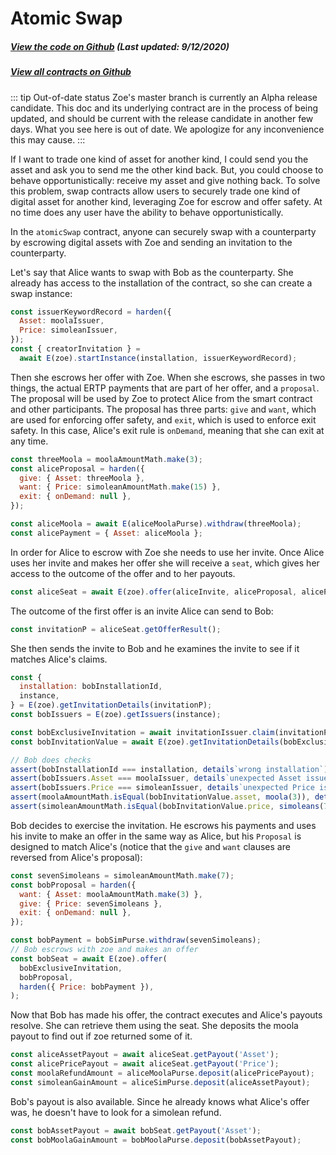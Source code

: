 # Atomic Swap

<Zoe-Version/>

##### [View the code on Github](https://github.com/Agoric/agoric-sdk/blob/f29591519809dbadf19db0a26f38704d87429b89/packages/zoe/src/contracts/atomicSwap.js) (Last updated: 9/12/2020)
##### [View all contracts on Github](https://github.com/Agoric/agoric-sdk/tree/master/packages/zoe/src/contracts)

::: tip Out-of-date status
Zoe's master branch is currently an Alpha release candidate. This doc and its underlying contract are in the process of being updated, and should be current with the release candidate in another few days. What you see here is out of date. We apologize for any inconvenience this may cause.
:::

If I want to trade one kind of asset for another kind, I could send
you the asset and ask you to send me the other kind back. But, you
could choose to behave opportunistically: receive my asset and give
nothing back. To solve this problem, swap contracts allow users to
securely trade one kind of digital asset for another kind, leveraging Zoe for
escrow and offer safety. At no time does any user have the ability to
behave opportunistically.

In the `atomicSwap` contract, anyone can securely swap with a counterparty by escrowing digital assets with Zoe and sending an invitation to the counterparty.

Let's say that Alice wants to swap with Bob as the counterparty. She
already has access to the installation of the contract, so she
can create a swap instance:

```js
const issuerKeywordRecord = harden({
  Asset: moolaIssuer,
  Price: simoleanIssuer,
});
const { creatorInvitation } =
  await E(zoe).startInstance(installation, issuerKeywordRecord);
```

Then she escrows her offer with Zoe. When she escrows, she passes in two
things, the actual ERTP payments that are part of her offer, and a
`proposal`. The proposal will be used by Zoe to protect Alice from the
smart contract and other participants. The proposal has three parts:
`give` and `want`, which are used for enforcing offer safety, and `exit`,
which is used to enforce exit safety. In this case, Alice's exit rule is
`onDemand`, meaning that she can exit at any time.

```js
const threeMoola = moolaAmountMath.make(3);
const aliceProposal = harden({
  give: { Asset: threeMoola },
  want: { Price: simoleanAmountMath.make(15) },
  exit: { onDemand: null },
});

const aliceMoola = await E(aliceMoolaPurse).withdraw(threeMoola);
const alicePayment = { Asset: aliceMoola };
```

In order for Alice to escrow with Zoe she needs to use her invite.  Once
Alice uses her invite and makes her offer she will receive a `seat`, which
gives her access to the outcome of the offer and to her payouts.

```js
const aliceSeat = await E(zoe).offer(aliceInvite, aliceProposal, alicePayments);
```

The outcome of the first offer is an invite Alice can send to Bob:

```js
const invitationP = aliceSeat.getOfferResult();
```

She then sends the invite to Bob and he examines the invite to see if it
matches Alice's claims.

```js
const {
  installation: bobInstallationId,
  instance,
} = E(zoe).getInvitationDetails(invitationP);
const bobIssuers = E(zoe).getIssuers(instance);

const bobExclusiveInvitation = await invitationIssuer.claim(invitationP);
const bobInvitationValue = await E(zoe).getInvitationDetails(bobExclusiveInvitation);

// Bob does checks
assert(bobInstallationId === installation, details`wrong installation`);
assert(bobIssuers.Asset === moolaIssuer, details`unexpected Asset issuer`);
assert(bobIssuers.Price === simoleanIssuer, details`unexpected Price issuer`);
assert(moolaAmountMath.isEqual(bobInvitationValue.asset, moola(3)), details`wrong asset`);
assert(simoleanAmountMath.isEqual(bobInvitationValue.price, simoleans(7)), details`wrong price`);

```

Bob decides to exercise the invitation. He escrows his payments and uses
his invite to make an offer in the same way as Alice, but his `Proposal` is
designed to match Alice's (notice that the `give` and `want` clauses are
reversed from Alice's proposal):

```js
const sevenSimoleans = simoleanAmountMath.make(7);
const bobProposal = harden({
  want: { Asset: moolaAmountMath.make(3) },
  give: { Price: sevenSimoleans },
  exit: { onDemand: null },
});

const bobPayment = bobSimPurse.withdraw(sevenSimoleans);
// Bob escrows with zoe and makes an offer
const bobSeat = await E(zoe).offer(
  bobExclusiveInvitation,
  bobProposal,
  harden({ Price: bobPayment }),
);
```

Now that Bob has made his offer, the contract executes and Alice's payouts
resolve. She can retrieve them using the seat. She deposits the moola
payout to find out if zoe returned some of it.

```js
const aliceAssetPayout = await aliceSeat.getPayout('Asset');
const alicePricePayout = await aliceSeat.getPayout('Price');
const moolaRefundAmount = aliceMoolaPurse.deposit(alicePricePayout);
const simoleanGainAmount = aliceSimPurse.deposit(aliceAssetPayout);
```

Bob's payout is also available. Since he already knows what Alice's offer was, he doesn't have to look for a simolean refund.

```js
const bobAssetPayout = await bobSeat.getPayout('Asset');
const bobMoolaGainAmount = bobMoolaPurse.deposit(bobAssetPayout);
```
